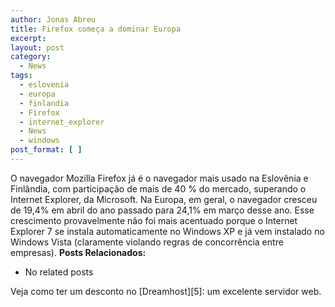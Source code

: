 ```yaml
---
author: Jonas Abreu
title: Firefox começa a dominar Europa
excerpt:
layout: post
category:
  - News
tags:
  - eslovenia
  - europa
  - finlandia
  - Firefox
  - internet_explorer
  - News
  - windows
post_format: [ ]
---
```

O navegador Mozilla Firefox já é o navegador mais usado na Eslovênia e Finlândia, com participação de mais de 40 % do mercado, superando o Internet Explorer, da Microsoft. Na Europa, em geral, o navegador cresceu de 19,4% em abril do ano passado para 24,1% em março desse ano. Esse crescimento provavelmente não foi mais acentuado porque o Internet Explorer 7 se instala automaticamente no Windows XP e já vem instalado no Windows Vista (claramente violando regras de concorrência entre empresas). 
**Posts Relacionados:** 
*   No related posts










Veja como ter um desconto no [Dreamhost][5]: um excelente servidor web.






